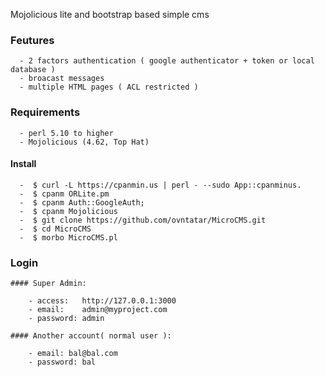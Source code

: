 
Mojolicious lite and bootstrap based simple cms

  ### Feutures
  ```
	- 2 factors authentication ( google authenticator + token or local database )
	- broacast messages 
	- multiple HTML pages ( ACL restricted )
  ```
  ### Requirements
  ```
	- perl 5.10 to higher
	- Mojolicious (4.62, Top Hat)
  ```
  #### Install
  ```
	-  $ curl -L https://cpanmin.us | perl - --sudo App::cpanminus.
	-  $ cpanm ORLite.pm
	-  $ cpanm Auth::GoogleAuth;
	-  $ cpanm Mojolicious
	-  $ git clone https://github.com/ovntatar/MicroCMS.git
	-  $ cd MicroCMS
	-  $ morbo MicroCMS.pl
```
  ### Login

    #### Super Admin:
```
	- access:	http://127.0.0.1:3000
	- email: 	admin@myproject.com
	- password:	admin
```
    #### Another account( normal user ):
```
    - email: bal@bal.com
    - password: bal
```
